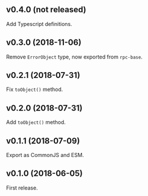 ## v0.4.0 (not released)

Add Typescript definitions.

## v0.3.0 (2018-11-06)

Remove `ErrorObject` type, now exported from `rpc-base`.

## v0.2.1 (2018-07-31)

Fix `toObject()` method.

## v0.2.0 (2018-07-31)

Add `toObject()` method.

## v0.1.1 (2018-07-09)

Export as CommonJS and ESM.

## v0.1.0 (2018-06-05)

First release.
